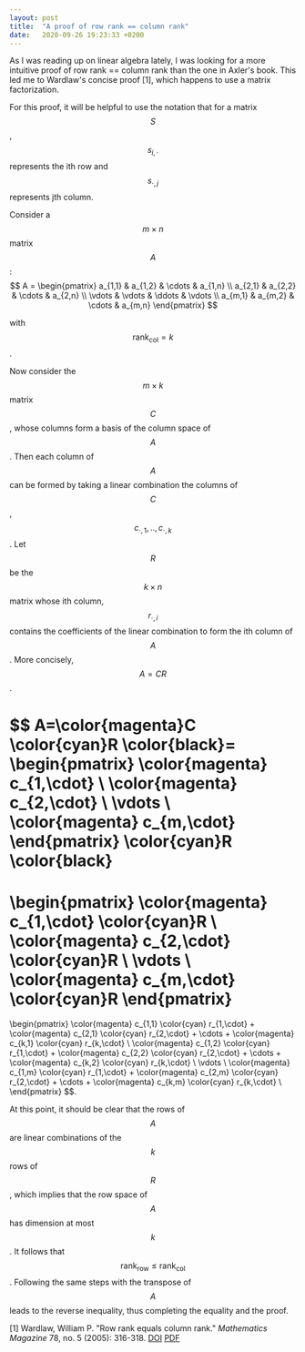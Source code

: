 ```yaml
---
layout: post
title:  "A proof of row rank == column rank"
date:   2020-09-26 19:23:33 +0200
---
```

As I was reading up on linear algebra lately, I was looking for a more intuitive proof of row rank == column rank than the one in Axler's book. This led me to Wardlaw's concise proof [1], which happens to use a matrix factorization.

For this proof, it will be helpful to use the notation that for a matrix $$S$$, $$s_{i, \cdot}$$ represents the ith row and $$s_{\cdot, j}$$ represents jth column.

Consider a $$m \times n$$ matrix $$A$$:
$$
A =
\begin{pmatrix}
a_{1,1} & a_{1,2} & \cdots & a_{1,n} \\
a_{2,1} & a_{2,2} & \cdots & a_{2,n} \\
\vdots  & \vdots  & \ddots & \vdots  \\
a_{m,1} & a_{m,2} & \cdots & a_{m,n}
\end{pmatrix}
$$

with $$\textrm{rank}_\textrm{col} = k$$.

Now consider the $$m \times k$$ matrix $$C$$, whose columns form a basis of the column space of $$A$$. Then each column of $$A$$ can be formed by taking a linear combination the columns of $$C$$, $$c_{\cdot,1},..,c_{\cdot,k}$$. Let $$R$$ be the $$k \times n$$ matrix whose ith column, $$r_{\cdot,i}$$ contains the coefficients of the linear combination to form the ith column of $$A$$. More concisely, $$A=CR$$.

$$
A=\color{magenta}C \color{cyan}R \color{black}=
\begin{pmatrix}
\color{magenta}
c_{1,\cdot} \\
\color{magenta}
c_{2,\cdot} \\
\vdots  \\
\color{magenta}
c_{m,\cdot}
\end{pmatrix}
\color{cyan}R \color{black}
=
\begin{pmatrix}
\color{magenta}
c_{1,\cdot}
\color{cyan}R \\
\color{magenta}
c_{2,\cdot}
\color{cyan}R \\
\vdots  \\
\color{magenta}
c_{m,\cdot}
\color{cyan}R
\end{pmatrix}
=
\begin{pmatrix}
\color{magenta}
c_{1,1}
\color{cyan}
r_{1,\cdot} +
\color{magenta}
c_{2,1}
\color{cyan}
r_{2,\cdot} +
\cdots
+
\color{magenta}
c_{k,1}
\color{cyan}
r_{k,\cdot}
\\
\color{magenta}
c_{1,2}
\color{cyan}
r_{1,\cdot} +
\color{magenta}
c_{2,2}
\color{cyan}
r_{2,\cdot} +
\cdots
+
\color{magenta}
c_{k,2}
\color{cyan}
r_{k,\cdot}
\\
\vdots  \\
\color{magenta}
c_{1,m}
\color{cyan}
r_{1,\cdot} +
\color{magenta}
c_{2,m}
\color{cyan}
r_{2,\cdot} +
\cdots
+
\color{magenta}
c_{k,m}
\color{cyan}
r_{k,\cdot}
\\
\end{pmatrix}
$$.

At this point, it should be clear that the rows of $$A$$ are linear combinations of the $$k$$ rows of $$R$$, which implies that the row space of $$A$$ has dimension at most $$k$$. It follows that $$\textrm{rank}_\textrm{row} \leq \textrm{rank}_\textrm{col}$$. Following the same steps with the transpose of $$A$$ leads to the reverse inequality, thus completing the equality and the proof.


[1] Wardlaw, William P. "Row rank equals column rank." *Mathematics Magazine* 78, no. 5 (2005): 316-318. [DOI](https://doi.org/10.1080/0025570X.2005.11953364) [PDF](https://www.jstor.org/stable/pdf/30044181.pdf)
